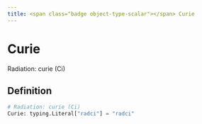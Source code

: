 ```yaml
---
title: <span class="badge object-type-scalar"></span> Curie
---
```

# <span class="badge object-type-scalar"></span> Curie

Radiation: curie (Ci)

## Definition

```python
# Radiation: curie (Ci)
Curie: typing.Literal["radci"] = "radci"
```
